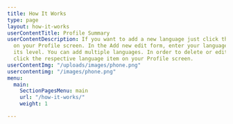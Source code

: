 ```yaml
---
title: How It Works
type: page
layout: how-it-works
userContentTitle: Profile Summary
userContentDescription: If you want to add a new language just click the Add icon
  on your Profile screen. In the Add new edit form, enter your language and specify
  its level. You can add multiple languages. In order to delete or edit your language
  click the respective language item on your Profile screen.
userContentImg: "/uploads/images/phone.png"
usercontentimg: "/images/phone.png"
menu:
  main:
    SectionPagesMenu: main
    url: "/how-it-works/"
    weight: 1

---
```


